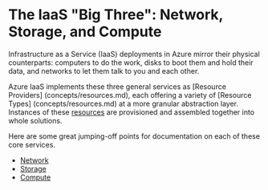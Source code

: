 The IaaS "Big Three": Network, Storage, and Compute
===================================================
Infrastructure as a Service (IaaS) deployments in Azure mirror
their physical counterparts: computers to do the work, disks to boot them
and hold their data, and networks to let them talk to you and each other.

Azure IaaS implements these three general services as [Resource Providers]
(concepts/resources.md), each offering a variety of [Resource Types]
(concepts/resources.md) at a more granular abstraction layer.
Instances of these [resources](concepts/resources.md) are provisioned and
assembled together into whole solutions.

Here are some great jumping-off points for documentation on each of these
core services.

* [Network](https://docs.microsoft.com/en-us/azure/#pivot=services&panel=network)
* [Storage](https://docs.microsoft.com/en-us/azure/#pivot=services&panel=storage)
* [Compute](https://docs.microsoft.com/en-us/azure/#pivot=services&panel=compute)

